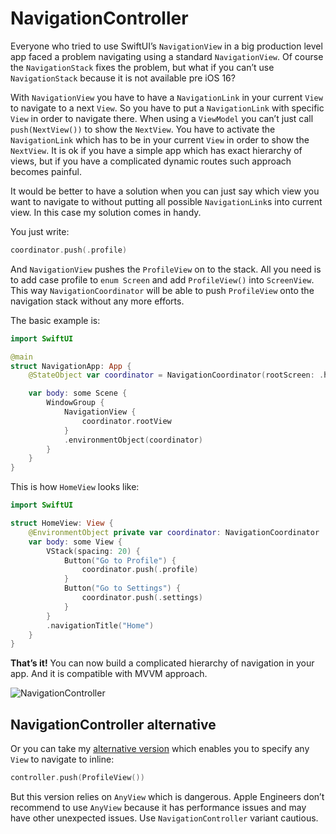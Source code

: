 # NavigationController

Everyone who tried to use SwiftUI’s `NavigationView` in a big production level app faced a problem navigating using a standard `NavigationView`. Of course the `NavigationStack` fixes the problem, but what if you can’t use `NavigationStack` because it is not available pre iOS 16?

With `NavigationView` you have to have a `NavigationLink` in your current `View` to navigate to a next `View`. So you have to put a `NavigationLink` with specific `View` in order to navigate there. When using a `ViewModel` you can’t just call `push(NextView())` to show the `NextView`. You have to activate the `NavigationLink` which has to be in your current `View` in order to show the `NextView`. It is ok if you have a simple app which has exact hierarchy of views, but if you have a complicated dynamic routes such approach becomes painful.

It would be better to have a solution when you can just say which view you want to navigate to without putting all possible `NavigationLink`s into current view. In this case my solution comes in handy.

You just write:

```swift
coordinator.push(.profile)
```

And `NavigationView` pushes the `ProfileView` on to the stack. All you need is to add case profile to `enum Screen` and add `ProfileView()` into `ScreenView`. This way `NavigationCoordinator` will be able to push `ProfileView` onto the navigation stack without any more efforts.

The basic example is:

```swift
import SwiftUI

@main
struct NavigationApp: App {
    @StateObject var coordinator = NavigationCoordinator(rootScreen: .home)

    var body: some Scene {
        WindowGroup {
            NavigationView {
                coordinator.rootView
            }
            .environmentObject(coordinator)
        }
    }
}
```

This is how `HomeView` looks like:

```swift
import SwiftUI

struct HomeView: View {
    @EnvironmentObject private var coordinator: NavigationCoordinator
    var body: some View {
        VStack(spacing: 20) {
            Button("Go to Profile") {
                coordinator.push(.profile)
            }
            Button("Go to Settings") {
                coordinator.push(.settings)
            }
        }
        .navigationTitle("Home")
    }
}
```

**That’s it!** You can now build a complicated hierarchy of navigation in your app. And it is compatible with MVVM approach.

![NavigationController](https://github.com/user-attachments/assets/9fe3ce38-7aa2-4204-9ff5-8afa6c3ea923)

## NavigationController alternative

Or you can take my [alternative version](https://github.com/0xMarK/NavigationController) which enables you to specify any `View` to navigate to inline:

```swift
controller.push(ProfileView())
```

But this version relies on `AnyView` which is dangerous. Apple Engineers don’t recommend to use `AnyView` because it has performance issues and may have other unexpected issues. Use `NavigationController` variant cautious.
